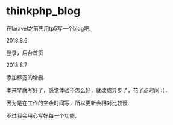 # thinkphp_blog

在laravel之前先用tp5写一个blog吧.


2018.8.6

登录，后台首页


2018.8.7

添加标签的增删.

本来早就写好了，感觉体验不怎么好，就改成异步了，花了点时间 :( .

因为是在工作的空余时间写，所以更新会相对比较慢.

不过我会用心写好每一个功能.

~~~~~